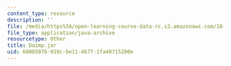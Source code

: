 ```yaml
---
content_type: resource
description: ''
file: /media/https%3A/open-learning-course-data-rc.s3.amazonaws.com/18-03sc-differential-equations-fall-2011/6000507b919cbe11467f1fa40715280e_Daimp.jar
file_type: application/java-archive
resourcetype: Other
title: Daimp.jar
uid: 6000507b-919c-be11-467f-1fa40715280e
---
```

